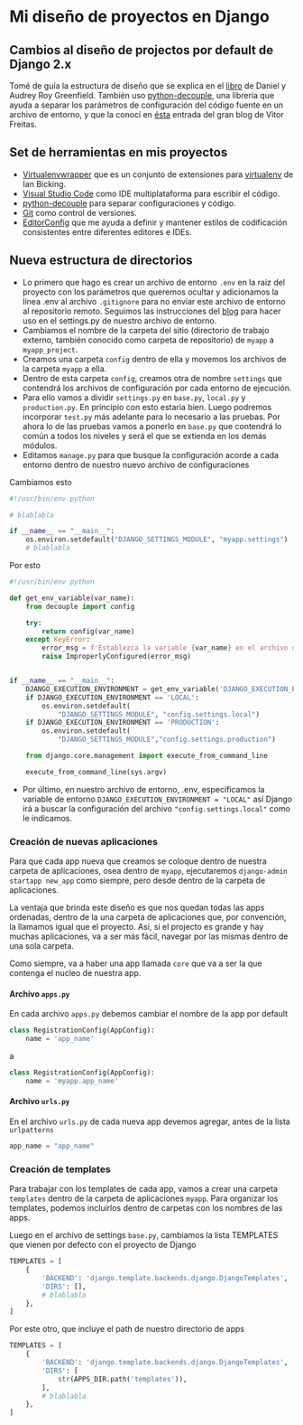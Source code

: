 # Mi diseño de proyectos en Django

## Cambios al diseño de projectos por default de Django 2.x

Tomé de guía la estructura de diseño que se explica en el [libro](https://www.twoscoopspress.com/products/two-scoops-of-django-1-11) de Daniel y Audrey Roy Greenfield. También uso [python-decouple](https://pypi.org/project/python-decouple/), una librería que ayuda a separar los parámetros de configuración del código fuente en un archivo de entorno, y que la conocí en [ésta](https://simpleisbetterthancomplex.com/2015/11/26/package-of-the-week-python-decouple.html) entrada del gran blog de Vitor Freitas.

## Set de herramientas en mis proyectos

- [Virtualenvwrapper](https://virtualenvwrapper.readthedocs.io/en/latest/index.html) que es un conjunto de extensiones para [virtualenv](https://pypi.org/project/virtualenv/) de Ian Bicking.
- [Visual Studio Code](https://code.visualstudio.com/) como IDE multiplataforma para escribir el código.
- [python-decouple](https://pypi.org/project/python-decouple/) para separar configuraciones y código.
- [Git](https://git-scm.com/) como control de versiones.
- [EditorConfig](https://editorconfig.org/) que me ayuda a definir y mantener estilos de codificación consistentes entre diferentes editores e IDEs.

## Nueva estructura de directorios

- Lo primero que hago es crear un archivo de entorno `.env` en la raiz del proyecto con los parámetros que queremos ocultar y adicionamos la línea .env al archivo `.gitignore` para no enviar este archivo de entorno al repositorio remoto. Seguimos las instrucciones del [blog](https://simpleisbetterthancomplex.com/2015/11/26/package-of-the-week-python-decouple.html) para hacer uso en el settings.py de nuestro archivo de entorno.
- Cambiamos el nombre de la carpeta del sitio (directorio de trabajo externo, también conocido como carpeta de repositorio) de `myapp` a `myapp_project`.
- Creamos una carpeta `config` dentro de ella y movemos los archivos de la carpeta `myapp` a ella.
- Dentro de esta carpeta `config`, creamos otra de nombre `settings` que contendrá los archivos de configuración por cada entorno de ejecución.
- Para ello vamos a dividir `settings.py` en `base.py`, `local.py` y `production.py`. En principio con esto estaría bien. Luego podremos incorporar `test.py` más adelante para lo necesario a las pruebas. Por ahora lo de las pruebas vamos a ponerlo en `base.py` que contendrá lo común a todos los niveles y será el que se extienda en los demás módulos.
- Editamos `manage.py` para que busque la configuración acorde a cada entorno dentro de nuestro nuevo archivo de configuraciones

Cambiamos esto

```py
#!/usr/bin/env python

# blablabla

if __name__ == "__main__":
    os.environ.setdefault("DJANGO_SETTINGS_MODULE", "myapp.settings")
    # blablabla
```

Por esto

```py
#!/usr/bin/env python

def get_env_variable(var_name):
    from decouple import config

    try:
        return config(var_name)
    except KeyError:
        error_msg = f'Establezca la variable {var_name} en el archivo de entorno .env'
        raise ImproperlyConfigured(error_msg)


if __name__ == "__main__":
    DJANGO_EXECUTION_ENVIRONMENT = get_env_variable('DJANGO_EXECUTION_ENVIRONMENT')
    if DJANGO_EXECUTION_ENVIRONMENT == 'LOCAL':
        os.environ.setdefault(
            "DJANGO_SETTINGS_MODULE", "config.settings.local")
    if DJANGO_EXECUTION_ENVIRONMENT == 'PRODUCTION':
        os.environ.setdefault(
            "DJANGO_SETTINGS_MODULE","config.settings.production")

    from django.core.management import execute_from_command_line

    execute_from_command_line(sys.argv)
```

- Por último, en nuestro archivo de entorno, .env, especificamos la variable de entorno `DJANGO_EXECUTION_ENVIRONMENT = "LOCAL"` así Django irá a buscar la configuración del archivo `"config.settings.local"` como le indicamos.

### Creación de nuevas aplicaciones

Para que cada app nueva que creamos se coloque dentro de nuestra carpeta de aplicaciones, osea dentro de `myapp`, ejecutaremos `django-admin startapp new_app` como siempre, pero desde dentro de la carpeta de aplicaciones.

La ventaja que brinda este diseño es que nos quedan todas las apps ordenadas, dentro de la una carpeta de aplicaciones que, por convención, la llamamos igual que el proyecto. Así, si el projecto es grande y hay muchas aplicaciones, va a ser más fácil, navegar por las mismas dentro de una sola carpeta.

Como siempre, va a haber una app llamada `core` que va a ser la que contenga el nucleo de nuestra app.

#### Archivo `apps.py`

En cada archivo `apps.py` debemos cambiar el nombre de la app por default

```py
class RegistrationConfig(AppConfig):
    name = 'app_name'
```

a

```py
class RegistrationConfig(AppConfig):
    name = 'myapp.app_name'
```

#### Archivo `urls.py`

En el archivo `urls.py` de cada nueva app devemos agregar, antes de la lista `urlpatterns`

```py
app_name = "app_name"
```

### Creación de templates

Para trabajar con los templates de cada app, vamos a crear una carpeta `templates` dentro de la carpeta de aplicaciones `myapp`. Para organizar los templates, podemos incluirlos dentro de carpetas con los nombres de las apps.

Luego en el archivo de settings `base.py`, cambiamos la lista TEMPLATES que vienen por defecto con el proyecto de Django

```py
TEMPLATES = [
    {
        'BACKEND': 'django.template.backends.django.DjangoTemplates',
        'DIRS': [],
        # blablabla
    },
]

```

Por este otro, que incluye el path de nuestro directorio de apps

```py
TEMPLATES = [
    {
        'BACKEND': 'django.template.backends.django.DjangoTemplates',
        'DIRS': [
            str(APPS_DIR.path('templates')),
        ],
        # blablabla
    },
]
```
